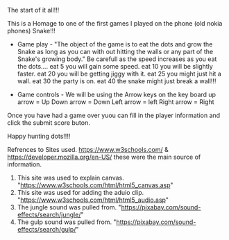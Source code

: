 The start of it all!!!

This is a Homage to one of the first games I played on the phone (old nokia phones) Snake!!!

- Game play - 
"The object of the game is to eat the dots and grow the Snake as long as you can with out hitting the walls or any part of the Snake's growing body."
Be carefull as the speed increases as you eat the dots.... 
eat 5 you will gain some speed.
eat 10 you will be slightly faster.
eat 20 you will be getting jiggy with it. 
eat 25 you might just hit a wall. 
eat 30 the party is on. 
eat 40 the snake might just break a wall!!!

- Game controls -
We will be using the Arrow keys on the key board
up arrow = Up
Down arrow = Down
Left arrow = left
Right arrow = Right

Once you have had a game over yuou can fill in the player information and click the submit score buton.

Happy hunting dots!!!!

Refrences to Sites used. 
https://www.w3schools.com/ & https://developer.mozilla.org/en-US/ these were the main source of information.

1. This site was used to explain canvas. "https://www.w3schools.com/html/html5_canvas.asp"
2. This site was used for adding the aduio clip. "https://www.w3schools.com/html/html5_audio.asp"
3. The jungle sound was pulled from. "https://pixabay.com/sound-effects/search/jungle/" 
4. The gulp sound was pulled from. "https://pixabay.com/sound-effects/search/gulp/"